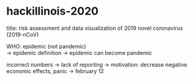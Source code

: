 # hackillinois-2020

title: risk assessment and data visualization of 2019 novel coronavirus (2019-nCoV)

WHO: epidemic (not pandemic)<br>
-> epidemic definition
-> epidemic can become pandemic

incorrect numbers
-> lack of reporting
-> motivation: decrease negative economic effects, panic 
-> february 12
